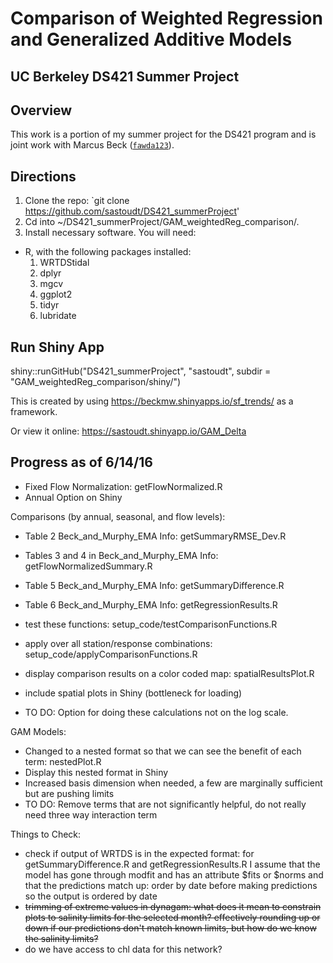 # Comparison of Weighted Regression and Generalized Additive Models

## UC Berkeley DS421 Summer Project



## Overview

This work is a portion of my summer project for the DS421 program and is joint work with Marcus Beck ([`fawda123`](https://github.com/fawda123/)).


## Directions
1. Clone the repo: `git clone https://github.com/sastoudt/DS421_summerProject'
2. Cd into ~/DS421_summerProject/GAM_weightedReg_comparison/.
3. Install necessary software. You will need:


-  R, with the following packages installed:
	1. WRTDStidal
	2. dplyr
	3. mgcv
	4. ggplot2
	5. tidyr
	6. lubridate


## Run Shiny App

shiny::runGitHub("DS421_summerProject", "sastoudt", subdir = "GAM_weightedReg_comparison/shiny/")

This is created by using https://beckmw.shinyapps.io/sf_trends/ as a framework.

Or view it online: https://sastoudt.shinyapp.io/GAM_Delta

## Progress as of 6/14/16

- Fixed Flow Normalization: getFlowNormalized.R
- Annual Option on Shiny

Comparisons (by annual, seasonal, and flow levels):

- Table 2 Beck_and_Murphy_EMA Info: getSummaryRMSE_Dev.R
- Tables 3 and 4 in Beck_and_Murphy_EMA Info: getFlowNormalizedSummary.R
- Table 5 Beck_and_Murphy_EMA Info: getSummaryDifference.R
- Table 6 Beck_and_Murphy_EMA Info: getRegressionResults.R

- test these functions: setup_code/testComparisonFunctions.R
- apply over all station/response combinations: setup_code/applyComparisonFunctions.R
- display comparison results on a color coded map: spatialResultsPlot.R
- include spatial plots in Shiny (bottleneck for loading)
- TO DO: Option for doing these calculations not on the log scale.

GAM Models:

- Changed to a nested format so that we can see the benefit of each term: nestedPlot.R
- Display this nested format in Shiny
- Increased basis dimension when needed, a few are marginally sufficient but are pushing limits
- TO DO: Remove terms that are not significantly helpful, do not really need three way interaction term

Things to Check:

- check if output of WRTDS is in the expected format: for getSummaryDifference.R and getRegressionResults.R I assume that the model has gone through modfit and has an attribute $fits or $norms
and that the predictions match up: order by date before making predictions so the output is ordered by date
- ~~trimming of extreme values in dynagam: what does it mean to constrain plots to salinity limits for the selected month? effectively rounding up or down if our predictions don't match known limits, but how do we know the salinity limits?~~
- do we have access to chl data for this network?




 
